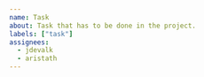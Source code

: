 ```yaml
---
name: Task
about: Task that has to be done in the project.
labels: ["task"]
assignees:
  - jdevalk
  - aristath
---
```


<!-- Describe the task in detail. -->

